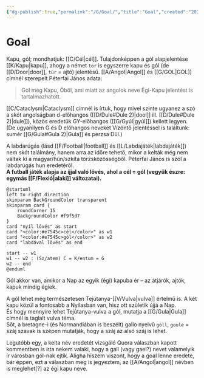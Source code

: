 ```yaml
---
{"dg-publish":true,"permalink":"/G/Goal/","title":"Goal","created":"2024-11-23T05:08","updated":"2024-12-20T13:00"}
---
```



# Goal

Kapu, gól; mondhatjuk: [[C/Cél\|cél]]. Tulajdonképpen a gól alapjelentése [[K/Kapu\|kapu]], ahogy a német `tor` is egyszerre kapu és gól (de [[D/Door\|door]], `tür` = ajtó) jelentésű. [[A/Angol\|Angol]] és [[G/GOL\|GOL]] címnél szerepelt Péterfai János adata:  
> Gol még Kapu, Öböl, ami miatt az angolok neve Égi-Kapu jelentést is tartalmazhatott.  

[[C/Cataclysm\|Cataclysm]] címnél is írtuk, hogy mivel szinte ugyanez a szó a skót angolságban d-előhangos ([[D/Dule#Dule 2)\|dool]] ill. [[D/Dule#Dule 2)\|dule]]), közös eredetük GY-előhangos ([[G/Gyúl\|gyúl]]) kellett legyen.  
(De ugyanilyen G és D előhangos neveket Vízöntő jelentéssel is találtunk: sumér [[G/Gula#Gula 2)\|Gula]] és perzsa Dūl.)  

A labdarúgás (lásd [[F/Football\|football]] és [[L/Labdajáték\|labdajáték]]) nem skót találmány, hanem arra az időre tehető, mikor a kelták még nem váltak ki a magyar/hún/szkíta törzsközösségből. Péterfai János is szól a labdarúgás hun eredetéről.  
**A futball játék alapja az íjjal való lövés, ahol a cél = gól (vegyük észre: egymás [[F/Flexió\|alaki]] változatai).**  
```plantuml-svg
@startuml
left to right direction
skinparam BackGroundColor transparent
skinparam card {
    roundCorner 15
    BackgroundColor #f9f5d7
}
card "nyíl lövés" as start
card "<color:#e7545c>cél</color>" as w1
card "<color:#e7545c>gól</color>" as w2
card "labdával lövés" as end

start -- w1
w1 -- w2 : (Sz/atem) C = K/entum = G
w2 -- end
@enduml
```

Gól akkor van, amikor a Nap az egyik (égi) kapuba ér – az átjárók, ajtók, kapuk mindig égiek.  
  
A gól lehet még természetesen Tejútanya-[[V/Vulva\|vulva]] értelmű is. A két kapu közül a fontosabb a Nyilasban van, hisz ott születik újjá a Nap.  
És hogy mennyire lehet Tejútanya-vulva a gól, mutatja a [[G/Gula\|Gula]] címnél is taglalt vulva téma.  
Sőt, a bretagne-i (és Normandiában is beszélt) gallo nyelvű `góll`, `goule` = száj szavak is szépen mutatják, hogy a száj az alsó száj is lehet.  

Legutóbb egy, a kelta név eredetét vizsgáló Quora válaszban kapott kommentben is írta nekem valaki, hogy a gall (vagy gael?) nevet valamelyik ír városban gól-nak ejtik. Aligha hiszem viszont, hogy a goal lenne eredete, bár éppen, ezt a válaszban meg is jegyeztem, az [[A/Angol\|angol]] névben is meglehet\[?\] az égi kapu neve.  
